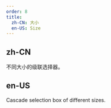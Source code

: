```yaml
---
order: 8
title:
  zh-CN: 大小
  en-US: Size
---
```


## zh-CN

不同大小的级联选择器。

## en-US

Cascade selection box of different sizes.

